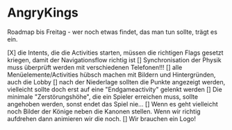 AngryKings
==========

Roadmap bis Freitag - wer noch etwas findet, das man tun sollte, trägt es ein.

[X] die Intents, die die Activities starten, müssen die richtigen Flags gesetzt kriegen, damit der Navigationsflow richtig ist
[] Synchronisation der Physik muss überprüft werden mit verschiedenen Telefonen!!!
[] alle Menüelemente/Activities hübsch machen mit Bildern und Hintergründen, auch die Lobby
[] nach der Niederlage sollten die Punkte angezeigt werden, vielleicht sollte doch erst auf eine "Endgameactivity" gelenkt werden
[] Die minimale "Zerstörungshöhe", die ein Spieler erreichen muss, sollte angehoben werden, sonst endet das Spiel nie...
[] Wenn es geht vielleicht noch Bilder der Könige neben die Kanonen stellen. Wenn wir richtig aufdrehen dann animieren wir die noch.
[] Wir brauchen ein Logo!